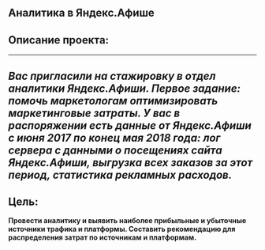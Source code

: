 ## Аналитика в Яндекс.Афише
## Описание проекта:
---
***Вас пригласили на стажировку в отдел аналитики Яндекс.Афиши. Первое задание: помочь маркетологам оптимизировать маркетинговые затраты. У вас в распоряжении есть данные от Яндекс.Афиши с июня 2017 по конец мая 2018 года: лог сервера с данными о посещениях сайта Яндекс.Афиши, выгрузка всех заказов за этот период, статистика рекламных расходов.***
---

## Цель:
**Провести аналитику и выявить наиболее прибыльные и убыточные источники трафика и платформы. Составить рекомендацию для распределения затрат по источникам и платформам.**
